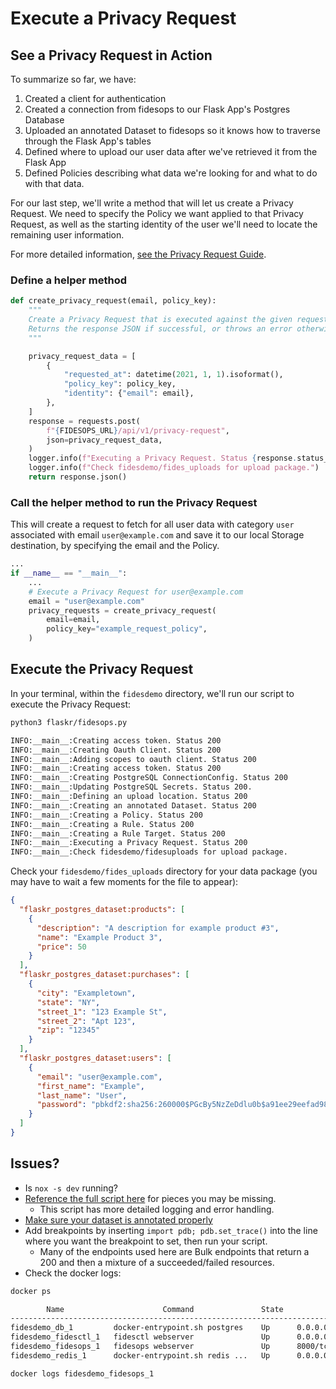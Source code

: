 # Execute a Privacy Request


## See a Privacy Request in Action 

To summarize so far, we have:

  1. Created a client for authentication
  2. Created a connection from fidesops to our Flask App's Postgres Database
  3. Uploaded an annotated Dataset to fidesops so it knows how to traverse through the Flask App's tables
  4. Defined where to upload our user data after we've retrieved it from the Flask App
  5. Defined Policies describing what data we're looking for and what to do with that data.

For our last step, we'll write a method that will let us create a Privacy Request.  We need to specify the
Policy we want applied to that Privacy Request, as well as the starting identity of the user we'll need
to locate the remaining user information.

For more detailed information, [see the Privacy Request Guide](../guides/privacy_requests.md).

### Define a helper method

```python
def create_privacy_request(email, policy_key):
    """
    Create a Privacy Request that is executed against the given request Policy.
    Returns the response JSON if successful, or throws an error otherwise.
    """

    privacy_request_data = [
        {
            "requested_at": datetime(2021, 1, 1).isoformat(),
            "policy_key": policy_key,
            "identity": {"email": email},
        },
    ]
    response = requests.post(
        f"{FIDESOPS_URL}/api/v1/privacy-request",
        json=privacy_request_data,
    )
    logger.info(f"Executing a Privacy Request. Status {response.status_code}")
    logger.info(f"Check fidesdemo/fides_uploads for upload package.")
    return response.json()
```

### Call the helper method to run the Privacy Request

This will create a request to fetch for all user data with category `user` associated 
with email `user@example.com` and save it to our local Storage destination, by specifying the email and the Policy.

```python
...
if __name__ == "__main__":
    ...
    # Execute a Privacy Request for user@example.com
    email = "user@example.com"
    privacy_requests = create_privacy_request(
        email=email,
        policy_key="example_request_policy",
    )
```

## Execute the Privacy Request

In your terminal, within the `fidesdemo` directory, we'll run our script to execute the Privacy Request:

```bash
python3 flaskr/fidesops.py
```

```bash title="Success statuses"
INFO:__main__:Creating access token. Status 200
INFO:__main__:Creating Oauth Client. Status 200
INFO:__main__:Adding scopes to oauth client. Status 200
INFO:__main__:Creating access token. Status 200
INFO:__main__:Creating PostgreSQL ConnectionConfig. Status 200
INFO:__main__:Updating PostgreSQL Secrets. Status 200.
INFO:__main__:Defining an upload location. Status 200
INFO:__main__:Creating an annotated Dataset. Status 200
INFO:__main__:Creating a Policy. Status 200
INFO:__main__:Creating a Rule. Status 200
INFO:__main__:Creating a Rule Target. Status 200
INFO:__main__:Executing a Privacy Request. Status 200
INFO:__main__:Check fidesdemo/fidesuploads for upload package.
```

Check your `fidesdemo/fides_uploads` directory for your data package (you may have to wait a few 
moments for the file to appear):

```json
{
  "flaskr_postgres_dataset:products": [
    {
      "description": "A description for example product #3",
      "name": "Example Product 3",
      "price": 50
    }
  ],
  "flaskr_postgres_dataset:purchases": [
    {
      "city": "Exampletown",
      "state": "NY",
      "street_1": "123 Example St",
      "street_2": "Apt 123",
      "zip": "12345"
    }
  ],
  "flaskr_postgres_dataset:users": [
    {
      "email": "user@example.com",
      "first_name": "Example",
      "last_name": "User",
      "password": "pbkdf2:sha256:260000$PGcBy5NzZeDdlu0b$a91ee29eefad98920fe47a6ef4d53b5abffe593300f766f02de041af93ae51f8"
    }
  ]
}
```

## Issues?
- Is `nox -s dev` running?
- [Reference the full script here](https://github.com/ethyca/fidesdemo/blob/main/flaskr/fidesops.py) for pieces you may be missing.
    - This script has more detailed logging and error handling.
- [Make sure your dataset is annotated properly](https://github.com/ethyca/fidesdemo/blob/main/fides_resources/flaskr_postgres_dataset.yml)
- Add breakpoints by inserting `import pdb; pdb.set_trace()` into the line where you want the breakpoint to set, then run your script.
    - Many of the endpoints used here are Bulk endpoints that return a 200 and then a mixture of a succeeded/failed resources.
- Check the docker logs:
```bash
docker ps
```
```bash
        Name                      Command               State                         Ports
------------------------------------------------------------------------------------------------------------------
fidesdemo_db_1         docker-entrypoint.sh postgres    Up      0.0.0.0:5432->5432/tcp,:::5432->5432/tcp
fidesdemo_fidesctl_1   fidesctl webserver               Up      0.0.0.0:8080->8080/tcp,:::8080->8080/tcp
fidesdemo_fidesops_1   fidesops webserver               Up      8000/tcp, 0.0.0.0:8000->8080/tcp,:::8000->8080/tcp
fidesdemo_redis_1      docker-entrypoint.sh redis ...   Up      0.0.0.0:6379->6379/tcp,:::6379->6379/tcp 
```
```bash
docker logs fidesdemo_fidesops_1
```
